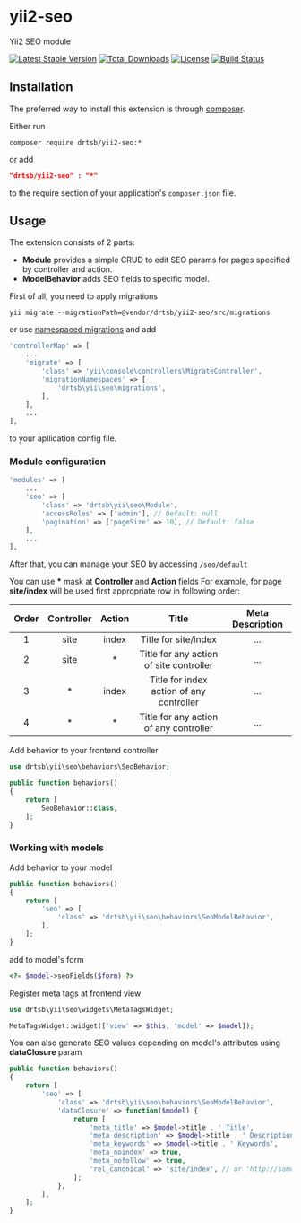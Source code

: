# yii2-seo

Yii2 SEO module

[![Latest Stable Version](https://poser.pugx.org/drtsb/yii2-seo/v/stable)](https://packagist.org/packages/drtsb/yii2-seo) [![Total Downloads](https://poser.pugx.org/drtsb/yii2-seo/downloads)](https://packagist.org/packages/drtsb/yii2-seo) [![License](https://poser.pugx.org/drtsb/yii2-seo/license)](https://packagist.org/packages/drtsb/yii2-seo) [![Build Status](https://travis-ci.org/drtsb/yii2-seo.svg?branch=master)](https://travis-ci.org/drtsb/yii2-seo)

Installation
------------
The preferred way to install this extension is through [composer](http://getcomposer.org/download/).


Either run

```
composer require drtsb/yii2-seo:*
```
or add

```json
"drtsb/yii2-seo" : "*"
```

to the require section of your application's `composer.json` file.

Usage
-----

The extension consists of 2 parts:
- **Module** provides a simple CRUD to edit SEO params for pages specified by controller and action.
- **ModelBehavior** adds SEO fields to specific model.


First of all, you need to apply migrations
```
yii migrate --migrationPath=@vendor/drtsb/yii2-seo/src/migrations
```
or use [namespaced migrations](https://www.yiiframework.com/doc/guide/2.0/en/db-migrations#namespaced-migrations) and add
```php
'controllerMap' => [
    ...
    'migrate' => [
        'class' => 'yii\console\controllers\MigrateController',
        'migrationNamespaces' => [
            'drtsb\yii\seo\migrations',
        ],
    ],
    ...
],
```
to your apllication config file.

### Module configuration
```php
'modules' => [
	...
    'seo' => [
        'class' => 'drtsb\yii\seo\Module',
        'accessRoles' => ['admin'], // Default: null
        'pagination' => ['pageSize' => 10], // Default: false
    ],
    ...
],
```
After that, you can manage your SEO by accessing `/seo/default` 

You can use **\*** mask at **Controller** and **Action** fields
For example, for page **site/index** will be used first appropriate row in following order:

| Order    | Controller  | Action  | Title                                    | Meta Description |
| :------: | :---------: | :-----: | :--------------------------------------: | :--------------: |
| 1        | site        | index   | Title for site/index                     | ...              |
| 2        | site        | *       | Title for any action of site controller  | ...              |
| 3        | *           | index   | Title for index action of any controller | ...              |
| 4        | *           | *       | Title for any action of any controller   | ...              |


Add behavior to your frontend controller
```php
use drtsb\yii\seo\behaviors\SeoBehavior;

public function behaviors()
{
    return [
        SeoBehavior::class,
    ];
}
```


### Working with models

Add behavior to your model

```php
public function behaviors()
{
    return [
        'seo' => [
            'class' => 'drtsb\yii\seo\behaviors\SeoModelBehavior',
        ],
    ];
}
```

add to model's form 
```php
<?= $model->seoFields($form) ?>
```


Register meta tags at frontend view
```php
use drtsb\yii\seo\widgets\MetaTagsWidget;

MetaTagsWidget::widget(['view' => $this, 'model' => $model]);
```

You can also generate SEO values depending on model's attributes using **dataClosure** param
```php
public function behaviors()
{
    return [
        'seo' => [
            'class' => 'drtsb\yii\seo\behaviors\SeoModelBehavior',
            'dataClosure' => function($model) {
                return [
                    'meta_title' => $model->title . ' Title',
                    'meta_description' => $model->title . ' Description',
                    'meta_keywords' => $model->title . ' Keywords',
                    'meta_noindex' => true,
                    'meta_nofollow' => true,
                    'rel_canonical' => 'site/index', // or 'http://some.site'
                ];
            },
        ],
    ];
}
```